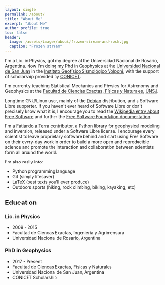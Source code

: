 ```yaml
---
layout: single
permalink: /about/
title: "About Me"
excerpt: "About Me"
author_profile: true
toc: false
header:
  image: /assets/images/about/frozen-stream-and-rock.jpg
  caption: "Frozen stream"
---
```


I'm a Lic. in Physics, got my degree at the Universidad Nacional de Rosario,
Argentina. Now I'm doing my Phd in Geophysics at the [Universidad Nacional
de San Juan][unsj] in the [Instituto Geofísico Sismológico Volponi][igsv],
with the support of scholarship provided by [CONICET].

I'm currently teaching Statistical Mechanics and Physics for Astronomy and 
Geophysics at the [Facultad de Ciencias Exactas, Físicas y Naturales][fcefn],
[UNSJ][unsj].

Longtime GNU/Linux user, mainly of the [Debian] distribution, and
a Software Libre supporter.
If you haven't ever heard of Software Libre or don't precisely know what
it is, I encourage you to read the
[Wikipedia entry about Free Software][wiki-free-soft] and
further the [Free Software Foundation documentation][fsf-docs].

I'm a [Fatiando a Terra](http://www.fatiando.org) contributor, a
Python library for geophysical modeling and inversion, released under a
Software Libre license. I encourage every scientist to leave proprietary
software behind and start using Free Software on their every-day work in order
to build a more open and reproducible science and promote the interaction and
collaboration between scientists form all around the world.

I'm also really into:
  * Python programming language
  * Git (simply lifesaver)
  * LaTeX (best texts you'll ever produce)
  * Outdoors sports (hiking, rock climbing, biking, kayaking, etc)


## Education

### Lic. in Physics
  * 2009 - 2015
  * Facultad de Ciencas Exactas, Ingeniería y Agrimensura
  * Universidad Nacional de Rosario, Argentina

### PhD in Geophysics
  * 2017 - Present
  * Facultad de Ciencas Exactas, Físicas y Naturales
  * Universidad Nacional de San Juan, Argentina
  * CONICET Scholarship


[fcefn]: https://exactas.unsj.edu.ar/
[unsj]: http://www.unsj.edu.ar/
[igsv]: http://igsv.unsj.edu.ar/
[CONICET]: http://www.conicet.gov.ar/
[debian]: https://www.debian.org/
[wiki-free-soft]: https://en.wikipedia.org/wiki/Free_software
[fsf-docs]: https://www.fsf.org/about/what-is-free-software
